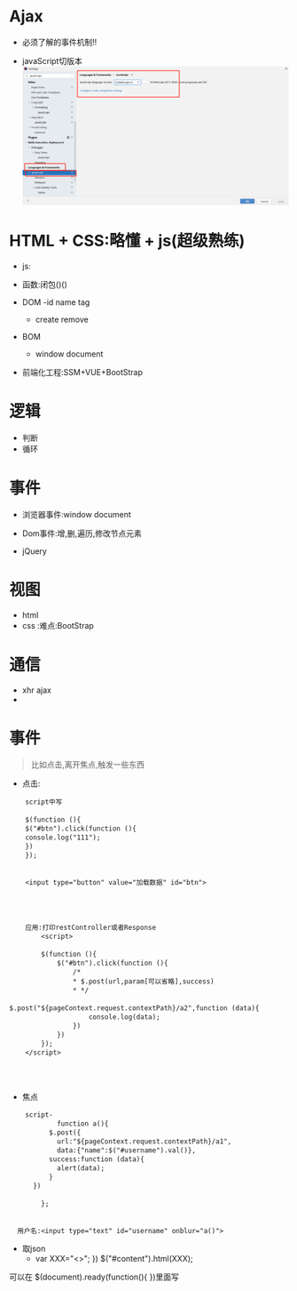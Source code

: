 # Ajax
- 必须了解的事件机制!!



- javaScript切版本
![img.png](img.png)


# HTML + CSS:略懂 + js(超级熟练)

- js:
 - 函数:闭包()()
 - DOM -id name tag
   - create remove
 - BOM
    - window document
    
- 前端化工程:SSM+VUE+BootStrap

# 逻辑
- 判断
- 循环

# 事件
- 浏览器事件:window document
- Dom事件:增,删,遍历,修改节点元素


- jQuery

# 视图
- html
- css  :难点:BootStrap


# 通信
- xhr  ajax
- 




# 事件
> 比如点击,离开焦点,触发一些东西


- 点击:
```
    script中写
    
    $(function (){
    $("#btn").click(function (){
    console.log("111");
    })
    });
    
    
    <input type="button" value="加载数据" id="btn">
    
    
    
    
    应用:打印restController或者Response
        <script>

        $(function (){
            $("#btn").click(function (){
                /*
                * $.post(url,param[可以省略],success)
                * */
                $.post("${pageContext.request.contextPath}/a2",function (data){
                    console.log(data);
                })
            })
        });
    </script>
    
    
    
```

- 焦点

```
    script-
            function a(){
          $.post({
            url:"${pageContext.request.contextPath}/a1",
            data:{"name":$("#username").val()},
          success:function (data){
            alert(data);
          }
      })
    
        };


  用户名:<input type="text" id="username" onblur="a()">

```

- 取json 
    -   var XXX="<>";
        })
        $("#content").html(XXX);


可以在 $(document).ready(function(){    })里面写
